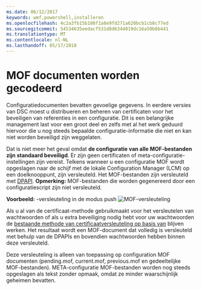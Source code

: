 ```yaml
---
ms.date: 06/12/2017
keywords: wmf,powershell,installeren
ms.openlocfilehash: 4c2a3fb15b108f1a8e9fd271a620bcb1cb8c77ed
ms.sourcegitcommit: 54534635eedacf531d8d6344019dc16a50b8b441
ms.translationtype: MT
ms.contentlocale: nl-NL
ms.lasthandoff: 05/17/2018
---
```

# <a name="mof-documents-are-encrypted-by-default"></a>MOF documenten worden gecodeerd

Configuratiedocumenten bevatten gevoelige gegevens. In eerdere versies van DSC moest u distribueren en beheren van certificaten voor het beveiligen van referenties in een configuratie. Dit is een belangrijke management last voor een groot deel en zelfs met al het werk geduurd hiervoor die u nog steeds bepaalde configuratie-informatie die niet en kan niet worden beveiligd zijn weggelaten.

Dat is niet meer het geval omdat **de configuratie van alle MOF-bestanden zijn standaard beveiligd**. Er zijn geen certificaten of meta-configuratie-instellingen zijn vereist. Telkens wanneer u een configuratie MOF wordt opgeslagen naar de schijf met de lokale Configuration Manager (LCM) op een doelknooppunt, zijn versleuteld. Het MOF-bestanden zijn versleuteld met [DPAPI](https://msdn.microsoft.com/library/ms995355.aspx). **Opmerking:** MOF-bestanden die worden gegenereerd door een configuratiescript zijn niet versleuteld.

**Voorbeeld:** -versleuteling in de modus push ![MOF-versleuteling](../images/MOF_Encryption.jpg)

Als u al van de certificaat-methode gebruikmaakt voor het versleutelen van wachtwoorden of als u extra beveiliging nodig hebt voor uw wachtwoorden de [bestaande methode van certificaatversleuteling op basis van](https://msdn.microsoft.com/powershell/dsc/securemof) blijven werken. Het resultaat wordt een MOF-document dat volledig is versleuteld met behulp van de DPAPIs en bovendien wachtwoorden hebben binnen deze versleuteld.

Deze versleuteling is alleen van toepassing op configuration MOF documenten (pending.mof, current.mof, previous.mof en gedeeltelijke MOF-bestanden). META-configuratie MOF-bestanden worden nog steeds opgeslagen als tekst zonder opmaak, omdat ze minder waarschijnlijk geheimen bevatten.
